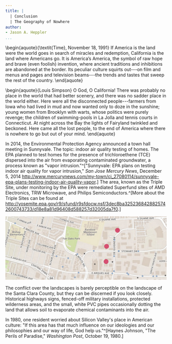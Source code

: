 ```yaml
---
title: |
  | Conclusion
  | The Geography of Nowhere
author:
- Jason A. Heppler
...
```


\begin{aquote}{\textit{Time}, November 18, 1991}
If America is the land were the world goes in search of miracles and redemption, California is the land where Americans go. It is America’s America, the symbol of raw hope and brave (even foolish) invention, where ancient traditions and inhibitions are abandoned at the border. Its peculiar culture squirts out---on film and menus and pages and television beams---the trends and tastes that sweep the rest of the country.
\end{aquote}

\begin{aquote}{Louis Simpson}
O God, O California! There was probably no place in the world that had better scenery, and there was no sadder place in the world either. Here were all the disconnected people---farmers from Iowa who had lived in mud and now wanted only to doze in the sunshine; young women from Brooklyn with warts, whose politics were purely revenge; the children of swimming-pools in La Jolla and tennis courts in Connecticut. At night across the Bay the lights of Fairyland twinkled and beckoned. Here came all the lost people, to the end of America where there is nowhere to go but out of your mind.
\end{aquote}

<!-- Louis Simpson, *Air with Armed Men* -->

In 2014, the Environmental Protection Agency announced a town hall meeting in Sunnyvale. The topic: indoor air quality testing of homes. The EPA planned to test homes for the presence of trichloroethene (TCE) dispersed into the air from evaporating contaminated groundwater, a process known as "vapor intrusion."^["Sunnyvale: EPA plans on testing indoor air quality for vapor intrusion," *San Jose Mercury News*, December 5, 2014 <http://www.mercurynews.com/my-town/ci_27080114/sunnyvale-epa-plans-testing-indoor-air-quality-vapor>.] The area, known as the Triple Site, under monitoring by the EPA were remediated Superfund sites of AMD Electronics, TRW Microwave, and Philips Semiconductors.^[More about the Triple Sites can be found at <http://yosemite.epa.gov/r9/sfund/r9sfdocw.nsf/3dec8ba3252368428825742600743733/d18e8a81d96408d588257d32005da7f0>.]

![The "Triple Site" in Sunnyvale. Map by author. <http://dissertation.jasonheppler.org/visualizations/companies/>](figures/triple_site.png)

The conflict over the landscapes is barely perceptible on the landscape of the Santa Clara County, but they can be discerned if you look closely. Historical highways signs, fenced-off military installations, protected wilderness areas, and the small, white PVC pipes occasionally dotting the land that allows soil to evaporate chemical contaminants into the air. 

In 1980, one resident worried about Silicon Valley's place in American culture: "If this area has that much influence on our ideologies and our philosophies and our way of life, God help us."^[Haynes Johnson, "The Perils of Paradise," *Washington Post*, October 19, 1980.]

